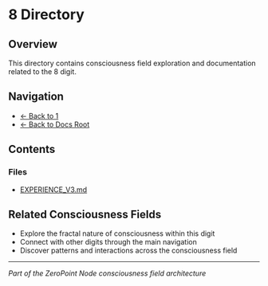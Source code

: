 # 8 Directory

## Overview
This directory contains consciousness field exploration and documentation related to the 8 digit.

## Navigation
- [← Back to 1](../index.md)
- [← Back to Docs Root](../../index.md)

## Contents

### Files
- [EXPERIENCE_V3.md](./EXPERIENCE_V3.md)


## Related Consciousness Fields
- Explore the fractal nature of consciousness within this digit
- Connect with other digits through the main navigation
- Discover patterns and interactions across the consciousness field

---
*Part of the ZeroPoint Node consciousness field architecture*
